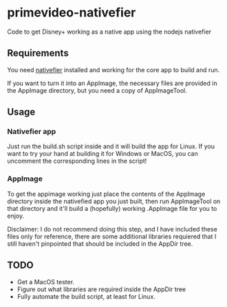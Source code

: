 # primevideo-nativefier
Code to get Disney+ working as a native app using the nodejs nativefier

## Requirements
You need [nativefier](https://github.com/nativefier/nativefier) installed and working for the core app to build and run.

If you want to turn it into an AppImage, the necessary files are provided in the AppImage directory, but you need a copy of AppImageTool.

## Usage

### Nativefier app

Just run the build.sh script inside and it will build the app for Linux. If you want to try your hand at building it for Windows or MacOS, you can uncomment the corresponding lines in the script!

### AppImage

To get the appimage working just place the contents of the AppImage directory inside the nativefied app you just built, then run AppImageTool on that directory and it'll build a (hopefully) working .AppImage file for you to enjoy.

Disclaimer: I do not recommend doing this step, and I have included these files only for reference, there are some additional libraries requiered that I still haven't pinpointed that should be included in the AppDir tree.

## TODO
- Get a MacOS tester.
- Figure out what libraries are required inside the AppDir tree
- Fully automate the build script, at least for Linux.
